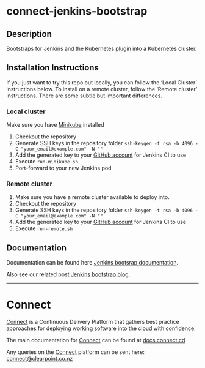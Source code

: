 # connect-jenkins-bootstrap

## Description
Bootstraps for Jenkins and the Kubernetes plugin into a Kubernetes cluster.  

## Installation Instructions
If you just want to try this repo out locally, you can follow the ‘Local Cluster’ instructions below. To install on a remote cluster, follow the ‘Remote cluster’ instructions. There are some subtle but important differences.

### Local cluster
Make sure you have [Minikube](https://kubernetes.io/docs/tasks/tools/install-minikube/) installed
1. Checkout the repository
1. Generate SSH keys in the repository folder `ssh-keygen -t rsa -b 4096 -C "your_email@example.com" -N ""`
1. Add the generated key to your [GitHub account](https://github.com/settings/keys) for Jenkins CI to use
1. Execute `run-minikube.sh`  
1. Port-forward to your new Jenkins pod

### Remote cluster
1. Make sure you have a remote cluster available to deploy into.
1. Checkout the repository
1. Generate SSH keys in the repository folder `ssh-keygen -t rsa -b 4096 -C "your_email@example.com" -N ""`
1. Add the generated key to your [GitHub account](https://github.com/settings/keys) for Jenkins CI to use
1. Execute `run-remote.sh`

## Documentation
Documentation can be found here [Jenkins bootsrap documentation](https://clearpointnz.github.io/connect/#_bootstrapping_jenkins).

Also see our related post [Jenkins bootstrap blog](http://blog.connect.cd/2017/09/bootstrapping-jenkins-in-a-kubernetes-cluster/).

----------------------
# Connect

[Connect](http://connect.cd) is a Continuous Delivery Platform that gathers best practice approaches for deploying working software into the cloud with confidence.

The main documentation for [Connect](http://connect.cd) can be found at [docs.connect.cd](http://docs.connect.cd)

Any queries on the [Connect](http://connect.cd) platform can be sent here: <connect@clearpoint.co.nz>
